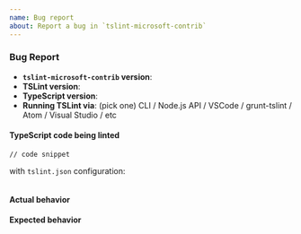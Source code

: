 ```yaml
---
name: Bug report
about: Report a bug in `tslint-microsoft-contrib`
---
```


### Bug Report

-   **`tslint-microsoft-contrib` version**:
-   **TSLint version**:
-   **TypeScript version**:
-   **Running TSLint via**: (pick one) CLI / Node.js API / VSCode / grunt-tslint / Atom / Visual Studio / etc

#### TypeScript code being linted

```tsx
// code snippet
```

with `tslint.json` configuration:

```json

```

#### Actual behavior

#### Expected behavior
